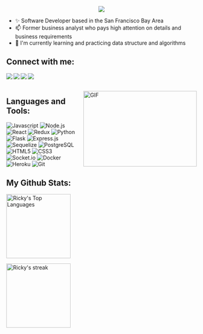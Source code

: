 <p align='center'>
<img src="https://readme-typing-svg.herokuapp.com?font=Fira+Code&size=28&duration=4000&pause=2000&width=500&height=100&lines=👋+Hello!+I+am+Ricky+Cheung+👋"></img>
</p>


 - ✨  Software Developer based in the San Francisco Bay Area
 - 📫  Former business analyst who pays high attention on details and business requirements
 - 💬  I'm currently learning and practicing data structure and algorithms

## Connect with me:

<a href="https://www.linkedin.com/in/wingnincheung/" target="popup" >
  <img align="left"  src="https://img.shields.io/badge/LinkedIn-0077B5?style=for-the-badge&logo=linkedin&logoColor=white" />
</a>
<a href="https://angel.co/u/wing-nin-cheung-1" target="_blank">
    <img align="left"  src="https://img.shields.io/badge/AngelList-%23D4D4D4.svg?style=for-the-badge&logo=AngelList&logoColor=black" />
</a>
<a href="mailto:rickycheung.dev@gmail.com" target="popup">
  <img align="left"src="https://img.shields.io/badge/Gmail-D14836?style=for-the-badge&logo=gmail&logoColor=white" />
</a>
<a href="https://wingnincheung.github.io/">
  <img src="https://img.shields.io/badge/Portfolio-%23000000.svg?style=for-the-badge&logo=firefox&logoColor=#FF7139">
</a>

<br>
</br>

<img align="right" alt="GIF" src="https://i.pinimg.com/originals/ef/16/e4/ef16e4e68b0d3cb81e6bb8a8c3258d7e.gif" width="300" height="200"></img>
 
## Languages and Tools:
![Javascript](https://img.shields.io/badge/JavaScript-F7DF1E?style=for-the-badge&logo=javascript&logoColor=black)
![Node.js](https://img.shields.io/badge/Node.js-339933?style=for-the-badge&logo=nodedotjs&logoColor=white)
![React](https://img.shields.io/badge/React-20232A?style=for-the-badge&logo=react&logoColor=61DAFB)
![Redux](https://img.shields.io/badge/Redux-593D88?style=for-the-badge&logo=redux&logoColor=white)
![Python](https://img.shields.io/badge/Python-14354C?style=for-the-badge&logo=python&logoColor=white)
![Flask](https://img.shields.io/badge/Flask-000000?style=for-the-badge&logo=flask&logoColor=white)
![Express.js](https://img.shields.io/badge/Express.js-404D59?style=for-the-badge)
![Sequelize](https://img.shields.io/badge/Sequelize-52B0E7?style=for-the-badge&logo=Sequelize&logoColor=white)
![PostgreSQL](https://img.shields.io/badge/PostgreSQL-316192?style=for-the-badge&logo=postgresql&logoColor=white)
![HTML5](https://img.shields.io/badge/HTML5-E34F26?style=for-the-badge&logo=html5&logoColor=white)
![CSS3](https://img.shields.io/badge/CSS3-1572B6?style=for-the-badge&logo=css3&logoColor=white)
![Socket.io](https://img.shields.io/badge/Socket.io-black?style=for-the-badge&logo=socket.io&badgeColor=010101)
![Docker](https://img.shields.io/badge/docker-%230db7ed.svg?style=for-the-badge&logo=docker&logoColor=white)
![Heroku](https://img.shields.io/badge/Heroku-430098?style=for-the-badge&logo=heroku&logoColor=white)
![Git](https://img.shields.io/badge/Git-F05032?style=for-the-badge&logo=git&logoColor=white)



## My Github Stats:

<!---
 <p align="left" >
<img width="368" alt="Screen Shot 2022-08-24 at 4 56 57 PM" src="https://user-images.githubusercontent.com/96600317/186544316-3525076e-45d3-4e99-9860-17d419051bad.png">
--->


 <p align="left" >
 
 <a href="#">
 <img alt="Ricky's Top Languages" height="170px"src="https://github-readme-stats.vercel.app/api/top-langs/?username=WingNinCheung&langs_count=6&count_private=true&show_icons=true&layout=compact&hide_border=false&bg_color=0D1117&theme=react"></a>


 </p>
 <a href="#"><img  alt="Ricky's streak" height="170px" src="https://github-readme-streak-stats.herokuapp.com/?user=WingNinCheung&hide_border=false&stroke=0000&theme=tokyonight"></a>


